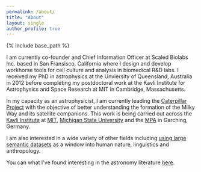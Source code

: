 ```yaml
---
permalink: /about/
title: "About"
layout: single
author_profile: true
---
```


{% include base_path %}

I am currently co-founder and Chief Information Officer at Scaled Biolabs Inc. based in San Fransisco, California where I design and develop workhorse tools for cell culture and analysis in biomedical R&D labs. I received my PhD in astrophysics at the Unviersity of Queensland, Australia in 2012 before completing my postdoctoral work at the Kavli Institute for Astrophysics and Space Research at MIT in Cambridge, Massachusetts.

In my capacity as an astrophysicist, I am currently leading the [Caterpillar Project](http://www.caterpillarproject.org) with the objective of better understanding the formation of the Milky Way and its satellite companions. This work is being carried out across the [Kavli Institute](http://space.mit.edu/‎) at [MIT](http://mit.edu), [Michigan State University](http://www.pa.msu.edu/astro/Astronomy.html) and the [MPA](http://www.mpa-garching.mpg.de/) in Garching, Germany.

I am also interested in a wide variety of other fields including [using large semantic datasets](http://brendangriffen.com/) as a window into human nature, linguistics and anthropology. 

You can what I've found interesting in the astronomy literature [here](https://delicious.com/bgriffen).

